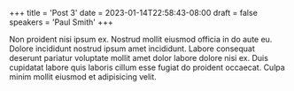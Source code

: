 +++
title = 'Post 3'
date = 2023-01-14T22:58:43-08:00
draft = false
speakers = 'Paul Smith'
+++

Non proident nisi ipsum ex. Nostrud mollit eiusmod officia in do aute eu. Dolore incididunt nostrud ipsum amet incididunt. Labore consequat deserunt pariatur voluptate mollit amet dolor labore dolore nisi ex. Duis cupidatat labore quis laboris cillum esse fugiat do proident occaecat. Culpa minim mollit eiusmod et adipisicing velit.
